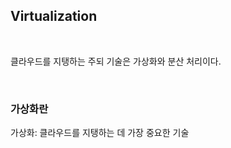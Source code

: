 ## Virtualization

<br/>

클라우드를 지탱하는 주되 기술은 가상화와 분산 처리이다.

<br/>

### 가상화란

가상화: 클라우드를 지탱하는 데 가장 중요한 기술



